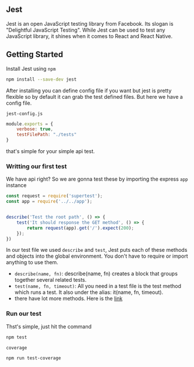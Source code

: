 ## Jest
Jest is an open JavaScript testing library from Facebook. Its slogan is "Delightful JavaScript Testing". While Jest can be used to test any JavaScript library, it shines when it comes to React and React Native.

## Getting Started
Install Jest using `npm`
```sh
npm install --save-dev jest
```
After installing you can define config file if you want but jest is pretty flexible so by default it can grab the test defined files. But here we have a config file.

`jest-config.js`
```js
module.exports = {
    verbose: true,
    testFilePath: "./tests"
}
```
that's simple for your simple api test.

### Writting our first test
We have api right? So we are gonna test these by importing the express `app` instance
```js
const request = require('supertest');
const app = require('../../app');


describe('Test the root path', () => {
    test('It should response the GET method', () => {
        return request(app).get('/').expect(200);
    });
})
```

In our test file we used `describe` and `test`, Jest puts each of these methods and objects into the global environment. You don't have to require or import anything to use them.

- `describe(name, fn)`: describe(name, fn) creates a block that groups together several related tests.
- `test(name, fn, timeout)`: All you need in a test file is the test method which runs a test. It also under the alias: it(name, fn, timeout). 
- there have lot more methods. Here is the [link](https://jestjs.io/docs/en/api)

### Run our test
Thst's simple, just hit the command
```sh
npm test
```
`coverage`
```sh
npm run test-coverage
```

